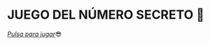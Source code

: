 # JUEGO DEL NÚMERO SECRETO 🧠
<a href="https://oracle-chi.vercel.app/" target="_blank">*Pulsa para jugar*</a>😎
